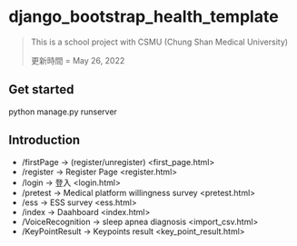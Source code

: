 # django_bootstrap_health_template
> This is a school project with CSMU (Chung Shan Medical University)
> 
> 更新時間 = May 26, 2022 

## Get started
python manage.py runserver
## Introduction
* /firstPage -> (register/unregister)
<first_page.html>
* /register -> Register Page
<register.html>
* /login -> 登入
<login.html>
* /pretest -> Medical platform willingness survey
<pretest.html>
* /ess -> ESS survey
<ess.html>
* /index -> Daahboard
<index.html>
* /VoiceRecognition -> sleep apnea diagnosis
<import_csv.html>
* /KeyPointResult -> Keypoints result
<key_point_result.html>

